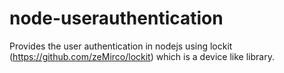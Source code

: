 node-userauthentication
=======================

Provides the user authentication in nodejs using lockit (https://github.com/zeMirco/lockit) which is a device like library.
